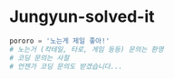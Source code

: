# Jungyun-solved-it

```python
pororo = '노는게 제일 좋아!'
# 노는거 (칵테일, 타로, 게임 등등) 문의는 환영
# 코딩 문의는 사절
# 언젠가 코딩 문의도 받겠습니다...
```